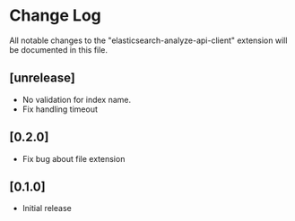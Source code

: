 # Change Log

All notable changes to the "elasticsearch-analyze-api-client" extension will be documented in this file.

## [unrelease]

- No validation for index name.
- Fix handling timeout

## [0.2.0]

- Fix bug about file extension

## [0.1.0]

- Initial release